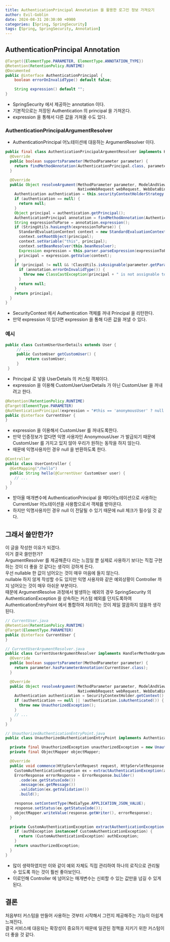 ```yaml
---
title: AuthenticationPrincipal Annotation 을 활용한 로그인 정보 가져오기
author: Evil-Goblin
date: 2024-08-31 20:30:00 +0900
categories: [Spring, SpringSecurity]
tags: [Spring, SpringSecurity, Annotation]
---
```

## AuthenticationPrincipal Annotation
```java
@Target({ElementType.PARAMETER, ElementType.ANNOTATION_TYPE})
@Retention(RetentionPolicy.RUNTIME)
@Documented
public @interface AuthenticationPrincipal {
    boolean errorOnInvalidType() default false;

    String expression() default "";
}
```
- SpringSecurity 에서 제공하는 annotation 이다.
- 기본적으로는 저장된 Authentication 의 principal 을 가져온다.
- expression 을 통해서 다른 값을 가져올 수도 있다.

### AuthenticationPrincipalArgumentResolver
- AuthenticationPrincipal 어노테이션에 대응하는 ArgumentResolver 이다.

```java
public final class AuthenticationPrincipalArgumentResolver implements HandlerMethodArgumentResolver {
  @Override
  public boolean supportsParameter(MethodParameter parameter) {
    return findMethodAnnotation(AuthenticationPrincipal.class, parameter) != null;
  }

  @Override
  public Object resolveArgument(MethodParameter parameter, ModelAndViewContainer mavContainer,
                                NativeWebRequest webRequest, WebDataBinderFactory binderFactory) {
    Authentication authentication = this.securityContextHolderStrategy.getContext().getAuthentication();
    if (authentication == null) {
      return null;
    }
    Object principal = authentication.getPrincipal();
    AuthenticationPrincipal annotation = findMethodAnnotation(AuthenticationPrincipal.class, parameter);
    String expressionToParse = annotation.expression();
    if (StringUtils.hasLength(expressionToParse)) {
      StandardEvaluationContext context = new StandardEvaluationContext();
      context.setRootObject(principal);
      context.setVariable("this", principal);
      context.setBeanResolver(this.beanResolver);
      Expression expression = this.parser.parseExpression(expressionToParse);
      principal = expression.getValue(context);
    }
    if (principal != null && !ClassUtils.isAssignable(parameter.getParameterType(), principal.getClass())) {
      if (annotation.errorOnInvalidType()) {
        throw new ClassCastException(principal + " is not assignable to " + parameter.getParameterType());
      }
      return null;
    }
    return principal;
  }
}
```
- SecurityContext 에서 Authentication 객체를 꺼내 Principal 을 리턴한다.
- 만약 expression 이 있다면 expression 을 통해 다른 값을 꺼낼 수 있다.

### 예시
```java
public class CustomUserUserDetails extends User {
     // ...
     public CustomUser getCustomUser() {
         return customUser;
     }
 }
```
- Principal 로 넣을 UserDetails 의 커스텀 객체이다.
- expression 을 이용해 CustomUserUserDetails 가 아닌 CustomUser 을 꺼내려고 한다. 

```java
@Retention(RetentionPolicy.RUNTIME)
@Target(ElementType.PARAMETER)
@AuthenticationPrincipal(expression = "#this == 'anonymousUser' ? null : customUser")
public @interface CurrentUser {
}
```
- expression 을 이용해서 CustomUser 를 꺼내도록한다.
- 만약 인증정보가 없다면 익명 사용자인 AnonymousUser 가 발급되기 때문에 CustomUser 를 가지고 있지 않아 우리가 원하는 동작을 하지 않는다.
- 때문에 익명사용자인 경우 null 을 반환하도록 한다.

```java
@Controller
public class UserController {
  @GetMapping("/hello")
  public String hello(@CurrentUser CustomUser user) {
    // ...
  }
}
```
- 받아올 매개변수에 AuthenticationPrincipal 을 메타어노테이션으로 사용하는 CurrentUser 어노테이션을 사용함으로서 객체를 받아온다.
- 하지만 익명사용자인 경우 null 이 전달될 수 있기 때문에 null 체크가 필수일 것 같다.

## 그래서 쓸만한가?
이 글을 작성한 이유가 되겠다.  
이거 결국 쓸만한가?  
ArgumentResolver 를 제공해준다 라는 느낌일 뿐 실제로 사용하기 보다는 직접 구현하는 것이 더 좋을 것 같다는 생각이 강하게 든다.  
우선 nullable 한 값이 넘어오는 것이 매우 마음에 들지 않는다.  
nullable 하지 않게 작성할 수도 있지만 익명 사용자와 같은 예외상황이 Controller 까지 넘어오는 것이 매우 아쉬운 부분이다.  
때문에 ArgumentResolve 과정에서 발생하는 예외의 경우 SpringSecurity 의 AuthenticationException 을 상속하는 커스텀 예외를 던지도록하여 AuthenticationEntryPoint 에서 통합하여 처리하는 것이 제일 깔끔하지 않을까 생각된다.  

```java
// CurrentUser.java
@Retention(RetentionPolicy.RUNTIME)
@Target(ElementType.PARAMETER)
public @interface CurrentUser {
}

// CurrentUserArgumentResolver.java
public class CurrentUserArgumentResolver implements HandlerMethodArgumentResolver {
  @Override
  public boolean supportsParameter(MethodParameter parameter) {
    return parameter.hasParameterAnnotation(CurrentUser.class);
  }

  @Override
  public Object resolveArgument(MethodParameter parameter, ModelAndViewContainer mavContainer, 
                                NativeWebRequest webRequest, WebDataBinderFactory binderFactory) throws Exception {
    Authentication authentication = SecurityContextHolder.getContext().getAuthentication();
    if (authentication == null || !authentication.isAuthenticated()) {
      throw new UnauthorizedException();
    }
    // ...
  }
}

// UnauthorizedAuthenticationEntryPoint.java
public class UnauthorizedAuthenticationEntryPoint implements AuthenticationEntryPoint {

  private final UnauthorizedException unauthorizedException = new UnauthorizedException();
  private final ObjectMapper objectMapper;

  @Override
  public void commence(HttpServletRequest request, HttpServletResponse response, AuthenticationException authException) throws IOException, ServletException {
    CustomAuthenticationException ex = extractAuthenticationException(authException);
    ErrorResponse errorResponse = ErrorResponse.builder()
      .code(ex.getStatusCode())
      .message(ex.getMessage())
      .validation(ex.getValidation())
      .build();

    response.setContentType(MediaType.APPLICATION_JSON_VALUE);
    response.setStatus(ex.getStatusCode());
    objectMapper.writeValue(response.getWriter(), errorResponse);
  }

  private CustomAuthenticationException extractAuthenticationException(AuthenticationException authException) {
    if (authException instanceof CustomAuthenticationException) {
      return (CustomAuthenticationException) authException;
    }
    return unauthorizedException;
  }
}
```
- 많이 생략하였지만 이와 같이 예외 자체도 직접 관리하여 하나의 로직으로 관리될 수 있도록 하는 것이 훨씬 좋아보인다.
- 이로인해 Controller 에 넘어오는 매개변수는 신뢰할 수 있는 값만을 넘길 수 있게 된다.

## 결론
처음부터 커스텀을 만들어 사용하는 것부터 시작해서 그런지 제공해주는 기능이 아쉽게 느껴진다.  
결국 서비스에 대응되는 확장성이 중요하기 때문에 일관된 정책을 지키기 위한 커스텀이 더 좋을 것 같다.

